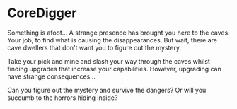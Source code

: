 # CoreDigger

Something is afoot... A strange presence has brought you here to the caves. Your job, to find what is causing the disappearances. But wait, there are cave dwellers that don't want you to figure out the mystery. 

Take your pick and mine and slash your way through the caves whilst finding upgrades that increase your capabilities. However, upgrading can have strange consequences... 

Can you figure out the mystery and survive the dangers? Or will you succumb to the horrors hiding inside?
